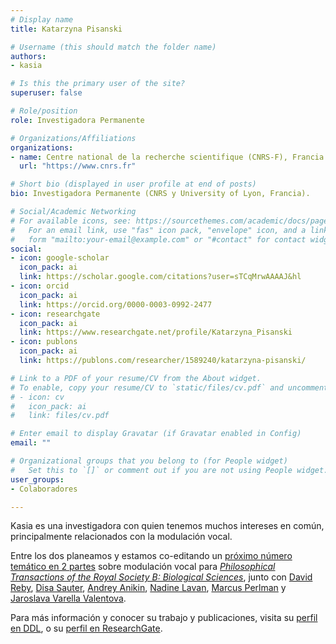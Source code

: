 ```yaml
---
# Display name
title: Katarzyna Pisanski

# Username (this should match the folder name)
authors:
- kasia

# Is this the primary user of the site?
superuser: false

# Role/position
role: Investigadora Permanente

# Organizations/Affiliations
organizations:
- name: Centre national de la recherche scientifique (CNRS-F), Francia
  url: "https://www.cnrs.fr"

# Short bio (displayed in user profile at end of posts)
bio: Investigadora Permanente (CNRS y University of Lyon, Francia).

# Social/Academic Networking
# For available icons, see: https://sourcethemes.com/academic/docs/page-builder/#icons
#   For an email link, use "fas" icon pack, "envelope" icon, and a link in the
#   form "mailto:your-email@example.com" or "#contact" for contact widget.
social:
- icon: google-scholar
  icon_pack: ai
  link: https://scholar.google.com/citations?user=sTCqMrwAAAAJ&hl
- icon: orcid
  icon_pack: ai
  link: https://orcid.org/0000-0003-0992-2477
- icon: researchgate
  icon_pack: ai
  link: https://www.researchgate.net/profile/Katarzyna_Pisanski
- icon: publons
  icon_pack: ai
  link: https://publons.com/researcher/1589240/katarzyna-pisanski/

# Link to a PDF of your resume/CV from the About widget.
# To enable, copy your resume/CV to `static/files/cv.pdf` and uncomment the lines below.
# - icon: cv
#   icon_pack: ai
#   link: files/cv.pdf

# Enter email to display Gravatar (if Gravatar enabled in Config)
email: ""

# Organizational groups that you belong to (for People widget)
#   Set this to `[]` or comment out if you are not using People widget.
user_groups:
- Colaboradores

---
```


Kasia es una investigadora con quien tenemos muchos intereses en común, principalmente relacionados con la modulación vocal. 

Entre los dos planeamos y estamos co-editando un [próximo número temático en 2 partes](/es/news/voice_mod/) sobre modulación vocal para [*Philosophical Transactions of the Royal Society B: Biological Sciences*](https://royalsocietypublishing.org/journal/rstb), junto con [David Reby](https://www.eneslab.com/david-reby), [Disa Sauter](https://www.uva.nl/en/profile/s/a/d.a.sauter/d.a.sauter.html?cb), [Andrey Anikin](https://portal.research.lu.se/portal/en/persons/andrey-anikin(b8825ea7-dd01-4de3-be88-95107e1181ae).html), [Nadine Lavan](https://scholar.google.co.uk/citations?user=CbhRL4UAAAAJ&hl=en), [Marcus Perlman](https://www.birmingham.ac.uk/staff/profiles/elal/perlman-marcus.aspx) y [Jaroslava Varella Valentova](https://www.ip.usp.br/site/jaroslava-varella-valentova/).

Para más información y conocer su trabajo y publicaciones, visita su [perfil en DDL](http://www.ddl.cnrs.fr/Annuaires/index.asp?Langue=EN&Page=Katarzyna+PISANSKI&), o su [perfil en ResearchGate](https://www.researchgate.net/profile/Katarzyna_Pisanski).
